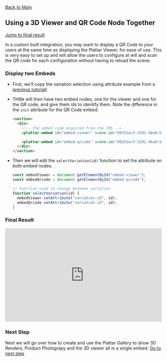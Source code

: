 [Back to Main](./)

## Using a 3D Viewer and QR Code Node Together

[Jump to final result](#final-result)

In a custom built integration, you may want to display a QR Code to your users at the same time as displaying the Plattar Viewer, for ease of use. This is very easy to set up and will allow the users to configure at will and scan the QR code for each configuration without having to reload the scene.

### Display two Embeds
-  First, we'll copy the variation selection using attribute example from a [previous tutorial](./selecting-variation-id.md/#changing-variation-using-attribute))

- ThWe will then have two embed nodes, one for the viewer and one for the QR code, and give them ids to identify them. Note the difference in the `init` attribute for the QR Code embed.
  ```html
  <section>
    <div>
      <!-- The embed code acquired from the CMS -->
      <plattar-embed id="embed-viewer" scene-id="d9331ec5-3292-4ba9-b632-fab49b29a9e8" init="viewer" height="700px"></plattar-embed>

      <plattar-embed id="embed-qrcode" scene-id="d9331ec5-3292-4ba9-b632-fab49b29a9e8" init="qrcode" height="500px"></plattar-embed>
    </div>
  </section>
  ```

- Then we will edit the `selectVariation(id)` function to set the attribute on both embed nodes.
  ```javascript
  const embedViewer = document.getElementById("embed-viewer");
  const embedQrcode = document.getElementById("embed-qrcode");

  // Function used to change between variation
  function selectVariation(id) {
    embedViewer.setAttribute("variation-id", id);
    embedQrcode.setAttribute("variation-id", id);
  }
  ```

### Final Result

<iframe height="300" style="width: 100%;" scrolling="no" title="Changing to AR Mode" src="https://codepen.io/plattar/embed/yyygJyM?default-tab=html%2Cresult" frameborder="no" loading="lazy" allowtransparency="true" allowfullscreen="true">
  See the Pen <a href="https://codepen.io/plattar/pen/yyygJyM">
  Changing to AR Mode</a> by Plattar (<a href="https://codepen.io/plattar">@plattar</a>)
  on <a href="https://codepen.io">CodePen</a>.
</iframe>

### Next Step
Next we will go over how to create and use the Plattar Gallery to show 3D Renders, Product Photograpy and the 3D viewer all in a single embed.
[Go to next step](./adding-gallery.md)